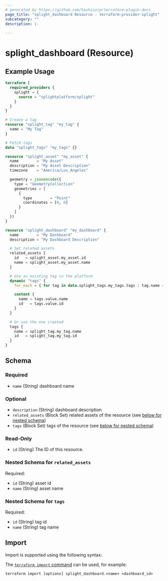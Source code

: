 ```yaml
---
# generated by https://github.com/hashicorp/terraform-plugin-docs
page_title: "splight_dashboard Resource - terraform-provider-splight"
subcategory: ""
description: |-
  
---
```


# splight_dashboard (Resource)



## Example Usage

```terraform
terraform {
  required_providers {
    splight = {
      source = "splightplatform/splight"
    }
  }
}

# Create a tag
resource "splight_tag" "my_tag" {
  name = "My Tag"
}

# Fetch tags
data "splight_tags" "my_tags" {}

resource "splight_asset" "my_asset" {
  name        = "My Asset"
  description = "My Asset Description"
  timezone    = "America/Los_Angeles"

  geometry = jsonencode({
    type = "GeometryCollection"
    geometries = [
      {
        type        = "Point"
        coordinates = [0, 0]
      }
    ]
  })
}

resource "splight_dashboard" "my_dashboard" {
  name        = "My Dashboard"
  description = "My Dashboard Description"

  # Set related assets
  related_assets {
    id   = splight_asset.my_asset.id
    name = splight_asset.my_asset.name
  }

  # Use an existing tag in the platform
  dynamic "tags" {
    for_each = { for tag in data.splight_tags.my_tags.tags : tag.name => tag if tag.name == "Existing Tag" }

    content {
      name = tags.value.name
      id   = tags.value.id
    }
  }

  # Or use the one created
  tags {
    name = splight_tag.my_tag.name
    id   = splight_tag.my_tag.id
  }
}
```

<!-- schema generated by tfplugindocs -->
## Schema

### Required

- `name` (String) dashboard name

### Optional

- `description` (String) dashboard description
- `related_assets` (Block Set) related assets of the resource (see [below for nested schema](#nestedblock--related_assets))
- `tags` (Block Set) tags of the resource (see [below for nested schema](#nestedblock--tags))

### Read-Only

- `id` (String) The ID of this resource.

<a id="nestedblock--related_assets"></a>
### Nested Schema for `related_assets`

Required:

- `id` (String) asset id
- `name` (String) asset name


<a id="nestedblock--tags"></a>
### Nested Schema for `tags`

Required:

- `id` (String) tag id
- `name` (String) tag name

## Import

Import is supported using the following syntax:

The [`terraform import` command](https://developer.hashicorp.com/terraform/cli/commands/import) can be used, for example:

```shell
terraform import [options] splight_dashboard.<name> <dashboard_id>
```
